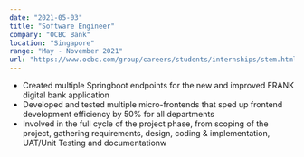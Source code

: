 ```yaml
---
date: "2021-05-03"
title: "Software Engineer"
company: "OCBC Bank"
location: "Singapore"
range: "May - November 2021"
url: "https://www.ocbc.com/group/careers/students/internships/stem.html"
---
```


- Created multiple Springboot endpoints for the new and improved FRANK digital bank application
- Developed and tested multiple micro-frontends that sped up frontend development efficiency by 50% for all departments
- Involved in the full cycle of the project phase, from scoping of the project, gathering requirements, design, coding & implementation, UAT/Unit Testing and documentationw
